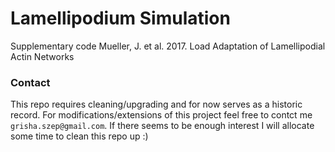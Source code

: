# Lamellipodium Simulation
Supplementary code Mueller, J. et al. 2017. Load Adaptation of Lamellipodial Actin Networks
### Contact
This repo requires cleaning/upgrading and for now serves as a historic record. For modifications/extensions of this project feel free to contct me `grisha.szep@gmail.com`. If there seems to be enough interest I will allocate some time to clean this repo up :)
